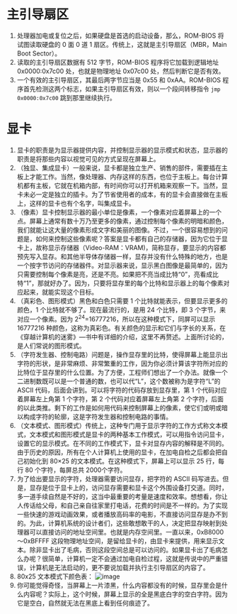 # 主引导扇区
1. 处理器加电或复位之后，如果硬盘是首选的启动设备，那么，ROM-BIOS 将试图读取硬盘的 0 面 0 道 1 扇区。传统上，这就是主引导扇区（MBR，Main Boot Sector）。
2. 读取的主引导扇区数据有 512 字节，ROM-BIOS 程序将它加载到逻辑地址 0x0000:0x7c00 处，也就是物理地址 0x07c00 处，然后判断它是否有效。
3. 一个有效的主引导扇区，其最后两字节应当是 0x55 和 0xAA。ROM-BIOS 程序首先检测这两个标志，如果主引导扇区有效，则以一个段间转移指令 `jmp 0x0000:0x7c00` 跳到那里继续执行。

# 显卡
1. 显卡的职责是为显示器提供内容，并控制显示器的显示模式和状态，显示器的职责是将那些内容以视觉可见的方式呈现在屏幕上。
2. （独显、集成显卡）一般来说，显卡都是独立生产、销售的部件，需要插在主板上才能工作。当然，像处理器、内存这样的东西，也位于主板上。每台计算机都有主板，它就在机箱内部，有时间你可以打开机箱来观察一下。当然，显卡未必一定是独立的插卡。为了节省使用者的成本，有的显卡会直接做在主板上，这样的显卡也有个名字，叫集成显卡。
3. （像素）显卡控制显示器的最小单位是像素，一个像素对应着屏幕上的一个点。屏幕上通常有数十万乃至更多的像素，通过控制每个像素的明暗和颜色，我们就能让这大量的像素形成文字和美丽的图像。不过，一个很容易想到的问题是，如何来控制这些像素呢？答案是显卡都有自己的存储器，因为它位于显卡上，故称显示存储器（Video-RAM：VRAM)，简称显存，要显示的内容都预先写入显存。和其他半导体存储器一样，显存并没有什么特殊的地方，也是一个按字节访问的存储器件。对显示器来说，显示黑白图像是最简单的，因为只需要控制每个像素是亮，还是不亮。如果把不亮当成比特“0”，亮看成比特“1”，那就好办了。因为，只要将显存里的每个比特和显示器上的每个像素对应起来，就能实现这个目标。
4. （真彩色、图形模式）黑色和白色只需要 1 个比特就能表示，但要显示更多的颜色，1 个比特就不够了。现在最流行的，是用 24 个比特，即 3 个字节，来对应一个像素。因为 2<sup>24</sup>=16777216，所以在这种模式下，同屏可以显示 16777216 种颜色，这称为真彩色。有关颜色的显示和它们与字长的关系，在《穿越计算机的迷雾》—书中有详细的介绍，这里不再赘述。上面所讨论的，是人们常说的图形模式。
5. （字符发生器、控制电路）问题是，操作显存里的比特，使得屏幕上能显示出字符的形状，是非常麻烦、非常繁重的工作，因为你必须计算该字符所对应的比特位于显存里的什么位置。为了方便，工程师们想出了一个办法。就像一个二进制数既可以是一个普通的数，也可以代“L”，这个数被称为是字符“L”的 ASCII 代码，后面会讲到。可以将字符的代码存放到显存里，第 1 个代码对应着屏幕左上角第 1 个字符，第 2 个代码对应着屏幕左上角第 2 个字符，后面的以此类推。剩下的工作是如何用代码来控制屏幕上的像素，使它们或明或暗以构成字符的轮廓，这是字符发生器和控制电路的事情。
6. （文本模式、图形模式）传统上，这种专门用于显示字符的工作方式称文本模式，文本模式和图形模式是显卡的两种基本工作模式，可以用指令访问显卡，设置它的显示模式。在不同的工作模式下，显卡对显存内容的解释是不同的。由于历史的原因，所有在个人计算机上使用的显卡，在加电自检之后都会把自己初始化到 80×25 的文本模式。在这种模式下，屏幕上可以显示 25 行，每行 80 个字符，每屏总共 2000个字符。
7. 为了给出要显示的字符，处理器需要访问显存，把字符的 ASCII 码写进去。但是，显存是位于显卡上的，访问显存需要和显卡这个外围设备打交道。同时，多一道手续自然是不好的，这当中最重要的考量是速度和效率。想想看，你让人传话给父母，和自己亲自往家里打电话，花费的时间是不一样的。为了实现一些快速的游戏动画效果，或者播放高码率的电影，不直接访问显存是办不到的。为此，计算机系统的设计者们，这些敢想敢干的人，决定把显存映射到处理器可以直接访问的地址空间里。也就是内存空间里。一直以来，0xB8000～0xBFFFF 这段物理地址空间，是留给显卡的，由显卡来提供，用来显示文本。除非显卡出了毛病，否则这段空间总是可以访问的。如果显卡出了毛病怎么办呢？很简单，计算机一定不会通过加电自检过程，这就是传说中的严重错误，计算机是无法启动的，更不要说加载并执行主引导扇区的内容了。
8. 80x25 文本模式下颜色表：
![image](https://user-images.githubusercontent.com/32811372/202855608-05083e3d-ab29-46d3-8156-6a25da5efead.png)
9. 你可能觉得奇怪，当屏幕上一片漆黑，什么内容都没有的时候，显存里会是什么内容呢？实际上，这个时候，屏幕上显示的全是黑底白字的空白字符。因为它是空白，自然就无法在黑底上看到任何痕迹了。
